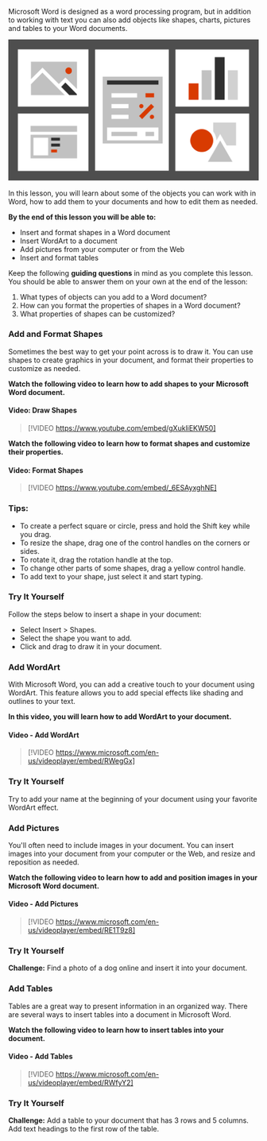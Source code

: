 
Microsoft Word is designed as a word processing program, but in addition to working with text you can also add objects like shapes, charts, pictures and tables to your Word documents.

![Illustration with graphics of various types of objects including shapes, graphs, images and charts](../media/Illustration_-_Work_with_Objects.png)

In this lesson, you will learn about some of the objects you can work with in Word, how to add them to your documents and how to edit them as needed.

**By the end of this lesson you will be able to:**

*   Insert and format shapes in a Word document
*   Insert WordArt to a document
*   Add pictures from your computer or from the Web
*   Insert and format tables

Keep the following **guiding questions** in mind as you complete this lesson. You should be able to answer them on your own at the end of the lesson:

1.  What types of objects can you add to a Word document?
2.  How can you format the properties of shapes in a Word document?
3.  What properties of shapes can be customized?

### Add and Format Shapes
Sometimes the best way to get your point across is to draw it. You can use shapes to create graphics in your document, and format their properties to customize as needed.

**Watch the following video to learn how to add shapes to your Microsoft Word document.**


#### Video: Draw Shapes

> [!VIDEO https://www.youtube.com/embed/gXukliEKW50]


**Watch the following video to learn how to format shapes and customize their properties.**


#### Video: Format Shapes

> [!VIDEO https://www.youtube.com/embed/_6ESAyxghNE]


### Tips:

*   To create a perfect square or circle, press and hold the Shift key while you drag. 
*   To resize the shape, drag one of the control handles on the corners or sides. 
*   To rotate it, drag the rotation handle at the top. 
*   To change other parts of some shapes, drag a yellow control handle. 
*   To add text to your shape, just select it and start typing. 

### Try It Yourself

Follow the steps below to insert a shape in your document:

*   Select Insert > Shapes.
*   Select the shape you want to add.
*   Click and drag to draw it in your document.

### Add WordArt
With Microsoft Word, you can add a creative touch to your document using WordArt. This feature allows you to add special effects like shading and outlines to your text.

**In this video, you will learn how to add WordArt to your document.**


#### Video - Add WordArt

> [!VIDEO https://www.microsoft.com/en-us/videoplayer/embed/RWegGx]


### Try It Yourself

Try to add your name at the beginning of your document using your favorite WordArt effect.

### Add Pictures
You'll often need to include images in your document. You can insert images into your document from your computer or the Web, and resize and reposition as needed. 

**Watch the following video to learn how to add and position images in your Microsoft Word document.**


#### Video - Add Pictures

> [!VIDEO https://www.microsoft.com/en-us/videoplayer/embed/RE1T9z8]


### Try It Yourself

**Challenge:** Find a photo of a dog online and insert it into your document.

### Add Tables
Tables are a great way to present information in an organized way. There are several ways to insert tables into a document in Microsoft Word. 

**Watch the following video to learn how to insert tables into your document.**


#### Video - Add Tables

> [!VIDEO https://www.microsoft.com/en-us/videoplayer/embed/RWfyY2]


### Try It Yourself

**Challenge:** Add a table to your document that has 3 rows and 5 columns. Add text headings to the first row of the table.



